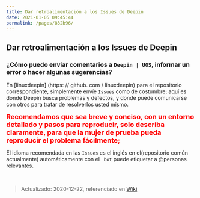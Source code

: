 ```yaml
---
title: Dar retroalimentación a los Issues de Deepin
date: 2021-01-05 09:45:44
permalink: /pages/832b96/
---
```



## Dar retroalimentación a los Issues de Deepin

### ¿Cómo puedo enviar comentarios a `Deepin | UOS`, informar un error o hacer algunas sugerencias?

En [linuxdeepin] (https: // github.  com / linuxdeepin) para el repositorio correspondiente, simplemente envíe `Issues` como de costumbre; aquí es donde Deepin busca problemas y defectos, y donde puede comunicarse con otros para tratar de resolverlos usted mismo.

<font size="4" color="red">**Recomendamos que sea breve y conciso, con un entorno detallado y pasos para reproducir, solo describa claramente, para que la mujer de prueba pueda reproducir el problema fácilmente;**</font>



El idioma recomendada en las `Issues` es el inglés en el(repositorio común actualmente) automáticamente con el ` bot` puede etiquetar a @personas relevantes.

<br>

> Actualizado: 2020-12-22, referenciado en [Wiki](https://github.com/linuxdeepin/developer-center/issues/new/choose)
